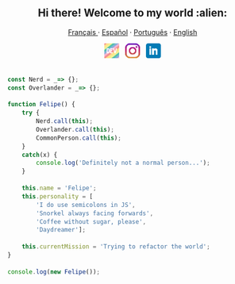 
<h2 align='center'>
Hi there! Welcome to my world :alien:
</h2>
<p align="center">
  <p align="center">
    <a href="/docs/readme_fr.md">Français </a>
    ·
    <a href="/docs/readme_es.md">Español</a>
    ·
    <a href="/docs/readme_pt-BR.md">Português</a>
    ·
    <a href="/docs/readme_en.md">English</a>

  </p>
</p>


<p align='center'>
<a href="https://dev.to/adelbs"><img height="30" src="https://raw.githubusercontent.com/adelbs/adelbs/main/icons/dev.png"></a>&nbsp;&nbsp;
<a href="https://instagram.com/felipisses"><img height="30" src="https://github.com/adelbs/adelbs/blob/main/icons/instagram.png?raw=true"></a>&nbsp;&nbsp;
<a href="https://www.linkedin.com/in/felipejacob/"><img height="30" src="https://github.com/adelbs/adelbs/blob/main/icons/linkedin.png?raw=true"></a>
</p>


``` javascript

const Nerd = _=> {};
const Overlander = _=> {};

function Felipe() {
    try {
        Nerd.call(this);
        Overlander.call(this);
        CommonPerson.call(this); 
    } 
    catch(x) {
        console.log('Definitely not a normal person...');
    }

    this.name = 'Felipe';
    this.personality = [
        'I do use semicolons in JS', 
        'Snorkel always facing forwards', 
        'Coffee without sugar, please',
        'Daydreamer'];

    this.currentMission = 'Trying to refactor the world';
} 

console.log(new Felipe());

